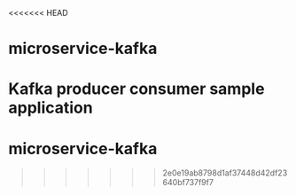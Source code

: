 <<<<<<< HEAD
# microservice-kafka
Kafka producer consumer sample application
=======
# microservice-kafka
>>>>>>> 2e0e19ab8798d1af37448d42df23640bf737f9f7
